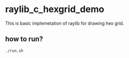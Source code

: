 # raylib_c_hexgrid_demo
This is basic implemetation of raylib for drawing hex grid.
## how to run?
```
./run.sh
```
